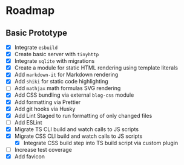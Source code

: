 # Roadmap

## Basic Prototype

- [x] Integrate `esbuild`
- [x] Create basic server with `tinyhttp`
- [x] Integrate `sqlite` with migrations
- [x] Create a module for static HTML rendering using template literals
- [x] Add `markdown-it` for Markdown rendering
- [x] Add `shiki` for static code highlighting
- [ ] Add `mathjax` math formulas SVG rendering
- [x] Add CSS bundling via external `blog-css` module
- [x] Add formatting via Prettier
- [x] Add git hooks via Husky
- [x] Add Lint Staged to run formatting of only changed files
- [ ] Add ESLint
- [x] Migrate TS CLI build and watch calls to JS scripts
- [x] Migrate CSS CLI build and watch calls to JS scripts
  - [x] Integrate CSS build step into TS build script via custom plugin
- [ ] Increase test coverage
- [x] Add favicon

